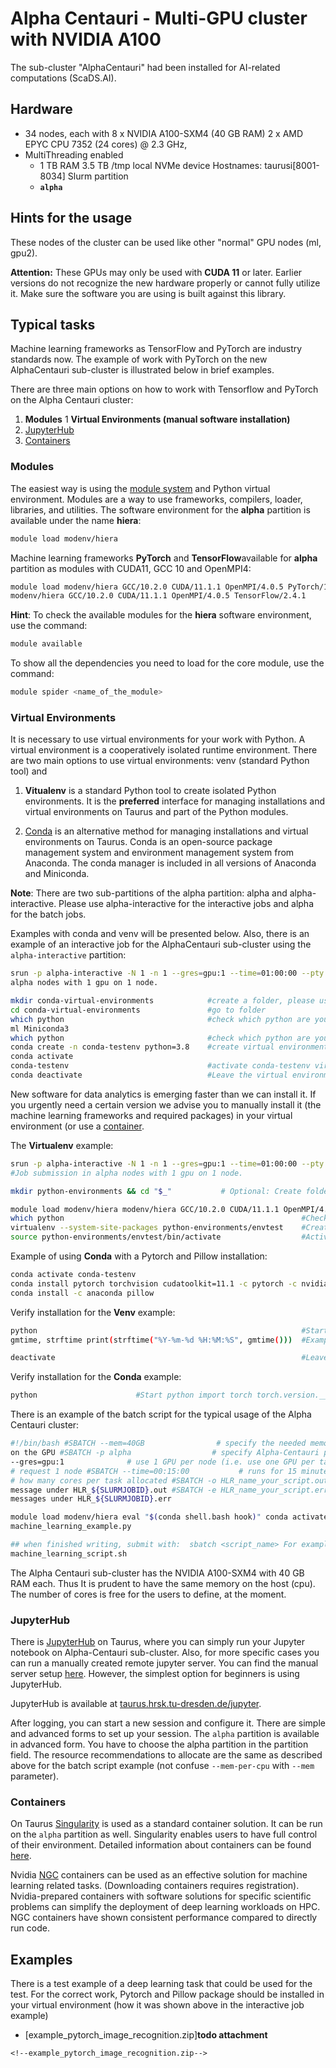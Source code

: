 # Alpha Centauri - Multi-GPU cluster with NVIDIA A100

The sub-cluster "AlphaCentauri" had been installed for AI-related computations (ScaDS.AI).

## Hardware

- 34 nodes, each with 8 x NVIDIA A100-SXM4 (40 GB RAM) 2 x AMD EPYC CPU 7352 (24 cores) @ 2.3 GHz,
- MultiThreading enabled
  - 1 TB RAM 3.5 TB /tmp local NVMe device Hostnames: taurusi\[8001-8034\] Slurm partition
  - **`alpha`**

## Hints for the usage

These nodes of the cluster can be used like other "normal" GPU nodes (ml, gpu2).

**Attention:** These GPUs may only be used with **CUDA 11** or later. Earlier versions do not
recognize the new hardware properly or cannot fully utilize it. Make sure the software you are using
is built against this library.

## Typical tasks

Machine learning frameworks as TensorFlow and PyTorch are industry
standards now. The example of work with PyTorch on the new AlphaCentauri sub-cluster is illustrated
below in brief examples.

There are three main options on how to work with Tensorflow and PyTorch on the Alpha Centauri
cluster:

1. **Modules**
1  **Virtual Environments (manual software installation)**
1. [JupyterHub](https://taurus.hrsk.tu-dresden.de/)
1. [Containers](../software/containers.md)

### Modules

The easiest way is using the [module system](../software/modules.md) and Python virtual environment.
Modules are a way to use frameworks, compilers, loader, libraries, and utilities. The software
environment for the **alpha** partition is available under the name **hiera**:

```Bash
module load modenv/hiera
```

Machine learning frameworks **PyTorch** and **TensorFlow**available for **alpha** partition as
modules with CUDA11, GCC 10 and OpenMPI4:

```Bash
module load modenv/hiera GCC/10.2.0 CUDA/11.1.1 OpenMPI/4.0.5 PyTorch/1.7.1 module load
modenv/hiera GCC/10.2.0 CUDA/11.1.1 OpenMPI/4.0.5 TensorFlow/2.4.1
```

**Hint**: To check the available modules for the **hiera** software environment, use the command:

```Bash
module available
```

To show all the dependencies you need to load for the core module, use the command:

```Bash
module spider <name_of_the_module>
```

### Virtual Environments

It is necessary to use virtual environments for your work with Python. A virtual environment is a
cooperatively isolated runtime environment.  There are two main options to use virtual environments:
venv (standard Python tool) and

1. **Vitualenv** is a standard Python tool to create isolated Python environments. It is the
**preferred** interface for managing installations and virtual environments on Taurus and part of
the Python modules.

1. [Conda](https://conda.io/projects/conda/en/latest/user-guide/tasks/manage-environments.html#activating-an-environment)
is an alternative method for managing installations and virtual environments on Taurus. Conda is an
open-source package management system and environment management system from Anaconda. The conda
manager is included in all versions of Anaconda and Miniconda.

**Note**: There are two sub-partitions of the alpha partition: alpha and
alpha-interactive. Please use alpha-interactive for the interactive jobs and alpha for the batch
jobs.

Examples with conda and venv will be presented below. Also, there is an example of an interactive
job for the AlphaCentauri sub-cluster using the `alpha-interactive` partition:

```Bash
srun -p alpha-interactive -N 1 -n 1 --gres=gpu:1 --time=01:00:00 --pty bash  # Job submission in
alpha nodes with 1 gpu on 1 node.

mkdir conda-virtual-environments            #create a folder, please use Workspaces!
cd conda-virtual-environments               #go to folder
which python                                #check which python are you using ml modenv/hiera
ml Miniconda3
which python                                #check which python are you using now
conda create -n conda-testenv python=3.8    #create virtual environment with the name conda-testenv and Python version 3.8
conda activate
conda-testenv                               #activate conda-testenv virtual environment
conda deactivate                            #Leave the virtual environment
```

New software for data analytics is emerging faster than we can install it. If you urgently need a
certain version we advise you to manually install it (the machine learning frameworks and required
packages) in your virtual environment (or use a [container](../software/containers.md).

The **Virtualenv** example:

```Bash
srun -p alpha-interactive -N 1 -n 1 --gres=gpu:1 --time=01:00:00 --pty bash
#Job submission in alpha nodes with 1 gpu on 1 node.

mkdir python-environments && cd "$_"           # Optional: Create folder. Please use Workspaces!

module load modenv/hiera modenv/hiera GCC/10.2.0 CUDA/11.1.1 OpenMPI/4.0.5 Python/3.8.6   #Changing the environment and load necessary modules
which python                                                     #Check which python are you using
virtualenv --system-site-packages python-environments/envtest    #Create virtual environment
source python-environments/envtest/bin/activate                  #Activate virtual environment. Example output: (envtest) bash-4.2$
```

Example of using **Conda** with a Pytorch and Pillow installation:

```Bash
conda activate conda-testenv
conda install pytorch torchvision cudatoolkit=11.1 -c pytorch -c nvidia
conda install -c anaconda pillow
```

Verify installation for the **Venv** example:

```Bash
python                                                           #Start python from time import
gmtime, strftime print(strftime("%Y-%m-%d %H:%M:%S", gmtime()))  #Example output: 2019-11-18 13:54:16

deactivate                                                       #Leave the virtual environment
```

Verify installation for the **Conda** example:

```Bash
python                      #Start python import torch torch.version.__version__   #Example output: 1.8.1
```

There is an example of the batch script for the typical usage of the Alpha Centauri cluster:

```Bash
#!/bin/bash #SBATCH --mem=40GB                # specify the needed memory. Same amount memory as
on the GPU #SBATCH -p alpha                  # specify Alpha-Centauri partition #SBATCH
--gres=gpu:1              # use 1 GPU per node (i.e. use one GPU per task) #SBATCH --nodes=1
# request 1 node #SBATCH --time=00:15:00           # runs for 15 minutes #SBATCH -c 2
# how many cores per task allocated #SBATCH -o HLR_name_your_script.out        # save output
message under HLR_${SLURMJOBID}.out #SBATCH -e HLR_name_your_script.err        # save error
messages under HLR_${SLURMJOBID}.err

module load modenv/hiera eval "$(conda shell.bash hook)" conda activate conda-testenv && python
machine_learning_example.py

## when finished writing, submit with:  sbatch <script_name> For example: sbatch
machine_learning_script.sh
```

The Alpha Centauri sub-cluster has the NVIDIA A100-SXM4 with 40 GB RAM each. Thus It is prudent to
have the same memory on the host (cpu). The number of cores is free for the users to define, at the
moment.

### JupyterHub

There is [JupyterHub](../software/JupyterHub.md) on Taurus, where you can simply run
your Jupyter notebook on Alpha-Centauri sub-cluster. Also, for more specific cases you can run a
manually created remote jupyter server. You can find the manual server setup
[here](../software/DeepLearning.md). However, the simplest option for beginners is using
JupyterHub.

JupyterHub is available at
[taurus.hrsk.tu-dresden.de/jupyter](https://taurus.hrsk.tu-dresden.de/jupyter).

After logging, you can start a new session and configure it. There are simple and advanced forms to
set up your session. The `alpha` partition is available in advanced form. You have to choose the
alpha partition in the partition field. The resource recommendations to allocate are
the same as described above for the batch script example (not confuse `--mem-per-cpu` with `--mem`
parameter).

### Containers

On Taurus [Singularity](https://sylabs.io/) is used as a standard container
solution. It can be run on the `alpha` partition as well. Singularity enables users to have full
control of their environment. Detailed information about containers can be found
[here](../software/containers.md).

Nvidia
[NGC](https://developer.nvidia.com/blog/how-to-run-ngc-deep-learning-containers-with-singularity/)
containers can be used as an effective solution for machine learning related tasks. (Downloading
containers requires registration).  Nvidia-prepared containers with software solutions for specific
scientific problems can simplify the deployment of deep learning workloads on HPC. NGC containers
have shown consistent performance compared to directly run code.

## Examples

There is a test example of a deep learning task that could be used for the test. For the correct
work, Pytorch and Pillow package should be installed in your virtual environment (how it was shown
above in the interactive job example)

- [example_pytorch_image_recognition.zip]**todo attachment** 
<!--%ATTACHURL%/example_pytorch_image_recognition.zip:-->
    <!--example_pytorch_image_recognition.zip-->
